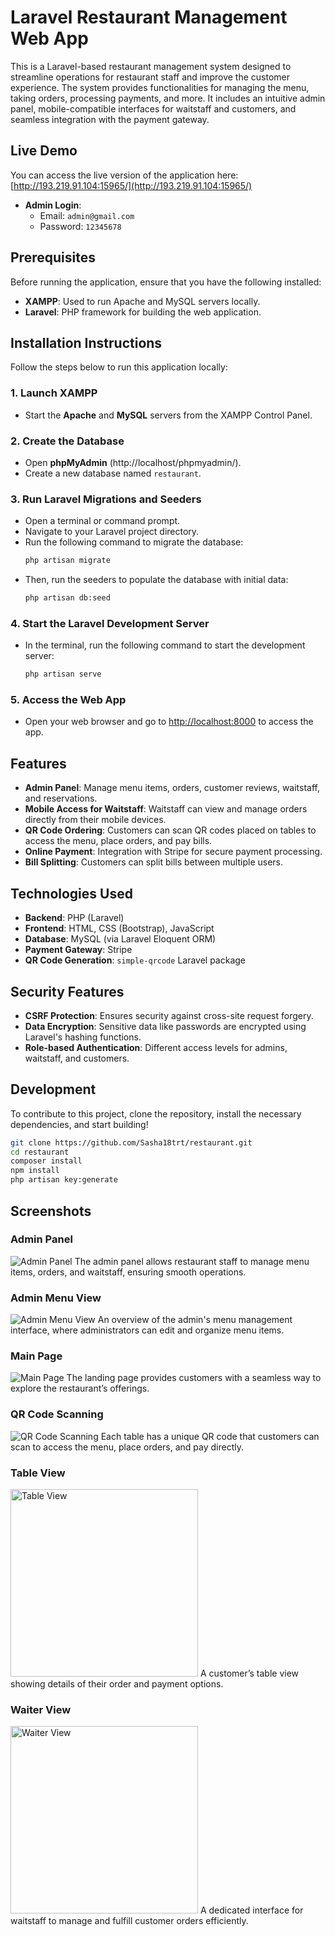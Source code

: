 # Laravel Restaurant Management Web App

This is a Laravel-based restaurant management system designed to streamline operations for restaurant staff and improve the customer experience. The system provides functionalities for managing the menu, taking orders, processing payments, and more. It includes an intuitive admin panel, mobile-compatible interfaces for waitstaff and customers, and seamless integration with the payment gateway.

## Live Demo

You can access the live version of the application here: [http://193.219.91.104:15965/](http://193.219.91.104:15965/)

- **Admin Login**: 
  - Email: `admin@gmail.com`
  - Password: `12345678`

## Prerequisites

Before running the application, ensure that you have the following installed:

- **XAMPP**: Used to run Apache and MySQL servers locally.
- **Laravel**: PHP framework for building the web application.

## Installation Instructions

Follow the steps below to run this application locally:

### 1. Launch XAMPP

- Start the **Apache** and **MySQL** servers from the XAMPP Control Panel.

### 2. Create the Database

- Open **phpMyAdmin** (http://localhost/phpmyadmin/).
- Create a new database named `restaurant`.

### 3. Run Laravel Migrations and Seeders

- Open a terminal or command prompt.
- Navigate to your Laravel project directory.
- Run the following command to migrate the database:
  ```bash
  php artisan migrate
  ```
- Then, run the seeders to populate the database with initial data:
  ```bash
  php artisan db:seed
  ```

### 4. Start the Laravel Development Server

- In the terminal, run the following command to start the development server:
  ```bash
  php artisan serve
  ```

### 5. Access the Web App

- Open your web browser and go to [http://localhost:8000](http://localhost:8000) to access the app.

## Features

- **Admin Panel**: Manage menu items, orders, customer reviews, waitstaff, and reservations.
- **Mobile Access for Waitstaff**: Waitstaff can view and manage orders directly from their mobile devices.
- **QR Code Ordering**: Customers can scan QR codes placed on tables to access the menu, place orders, and pay bills.
- **Online Payment**: Integration with Stripe for secure payment processing.
- **Bill Splitting**: Customers can split bills between multiple users.

## Technologies Used

- **Backend**: PHP (Laravel)
- **Frontend**: HTML, CSS (Bootstrap), JavaScript
- **Database**: MySQL (via Laravel Eloquent ORM)
- **Payment Gateway**: Stripe
- **QR Code Generation**: `simple-qrcode` Laravel package

## Security Features

- **CSRF Protection**: Ensures security against cross-site request forgery.
- **Data Encryption**: Sensitive data like passwords are encrypted using Laravel's hashing functions.
- **Role-based Authentication**: Different access levels for admins, waitstaff, and customers.

## Development

To contribute to this project, clone the repository, install the necessary dependencies, and start building!

```bash
git clone https://github.com/Sasha18trt/restaurant.git
cd restaurant
composer install
npm install
php artisan key:generate
```
## Screenshots

### Admin Panel
![Admin Panel](assets/admin_panel.PNG)
The admin panel allows restaurant staff to manage menu items, orders, and waitstaff, ensuring smooth operations.

### Admin Menu View
![Admin Menu View](assets/admin_menu_view.PNG)
An overview of the admin's menu management interface, where administrators can edit and organize menu items.

### Main Page
![Main Page](assets/main_page.PNG)
The landing page provides customers with a seamless way to explore the restaurant’s offerings.

### QR Code Scanning
![QR Code Scanning](assets/qr_code_scanning.png)
Each table has a unique QR code that customers can scan to access the menu, place orders, and pay directly.

### Table View
<img src="assets/table_view.PNG" alt="Table View" width="300"/>
A customer’s table view showing details of their order and payment options.

### Waiter View
<img src="assets/waiter_view.PNG" alt="Waiter View" width="300"/>
A dedicated interface for waitstaff to manage and fulfill customer orders efficiently.
